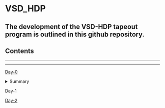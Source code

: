 # VSD_HDP

## The development of the **VSD-HDP** tapeout program is outlined in this github repository. 

## Contents

***
***
[Day-0](#day-0)

<details>
 <summary> Summary </summary>


 I installed the needed tools.

</details>	
 

[Day-1](#day-1)

[Day-2](#day-2)
